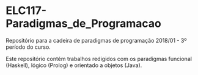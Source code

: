 # ELC117-Paradigmas_de_Programacao
Repositório para a cadeira de paradigmas de programação 2018/01 - 3º período do curso.

Este repositório contém trabalhos redigidos com os paradigmas funcional (Haskell), lógico (Prolog) e orientado a objetos (Java).
